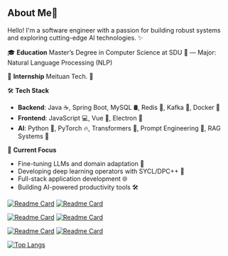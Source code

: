 ## About Me🤩

Hello! I'm a software engineer with a passion for building robust systems and exploring cutting-edge AI technologies. ✨

🎓 **Education** Master’s Degree in Computer Science at SDU 🏫 — Major: Natural Language Processing (NLP)

💼 **Internship** Meituan Tech. 🦘

🛠️ **Tech Stack**

- **Backend**: Java ☕, Spring Boot, MySQL 🛢️, Redis 🚀, Kafka 📨, Docker 🐳
- **Frontend**: JavaScript 💻, Vue 🖖, Electron 🎨
- **AI**: Python 🐍, PyTorch 🔥, Transformers 🤖, Prompt Engineering 📖, RAG Systems 🤖️

🔭 **Current Focus**

- Fine-tuning LLMs and domain adaptation 🧠
- Developing deep learning operators with SYCL/DPC++ 🧮
- Full-stack application development 🌐
- Building AI-powered productivity tools 🛠️

[![Readme Card](https://github-readme-stats.vercel.app/api/pin/?username=Oli51467&repo=local_fs&description_lines_count=1)](https://github.com/Oli51467/local_fs)		[![Readme Card](https://github-readme-stats.vercel.app/api/pin/?username=Oli51467&repo=simple-godis&description_lines_count=1)	](https://github.com/Oli51467/simple-godis)

[![Readme Card](https://github-readme-stats.vercel.app/api/pin/?username=Oli51467&repo=go-datastructure&description_lines_count=1)](https://github.com/Oli51467/go-datastructure)		[![Readme Card](https://github-readme-stats.vercel.app/api/pin/?username=Oli51467&repo=rabbix&description_lines_count=1)](https://github.com/Oli51467/rabbix)

[![Readme Card](https://github-readme-stats.vercel.app/api/pin/?username=Oli51467&repo=zrpc&description_lines_count=1)](https://github.com/Oli51467/zrpc)		[![Readme Card](https://github-readme-stats.vercel.app/api/pin/?username=Oli51467&repo=kof&description_lines_count=1)](https://github.com/Oli51467/kof)

[![Top Langs](https://github-readme-stats.vercel.app/api/top-langs/?username=Oli51467&card_width=820&layout=compact)](https://github.com/Oli51467/github-readme-stats)


